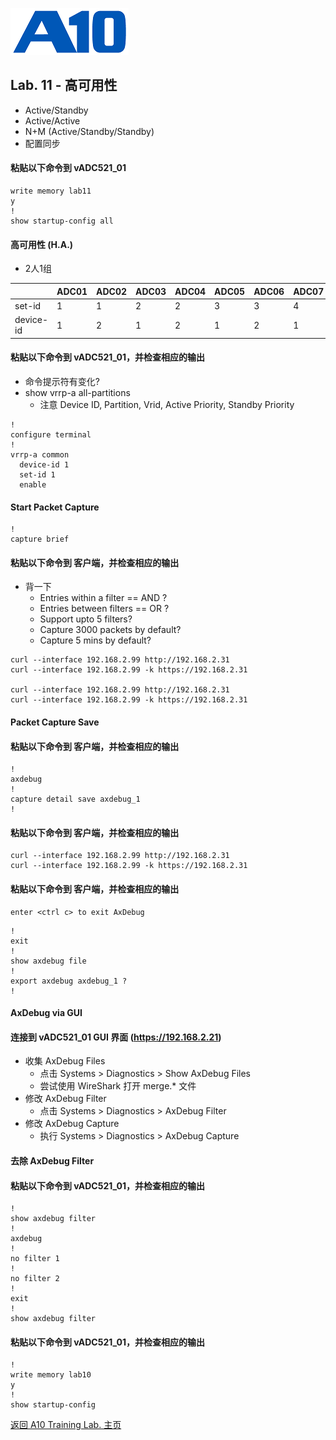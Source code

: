 ![](/Images/A10-NewLogos-Blue-NoReg-RGB-50.png)


## Lab. 11 - 高可用性
 - Active/Standby
 - Active/Active
 - N+M (Active/Standby/Standby)
 - 配置同步

#### 粘贴以下命令到 vADC521_01
```
write memory lab11
y
!
show startup-config all

```

#### 高可用性 (H.A.)
+ 2人1组

| | ADC01 | ADC02 | ADC03 | ADC04 | ADC05 | ADC06 | ADC07 | ADC08 | ADC09 | ADC10 |
|---|---|---|---|---|---|---|---|---|---|---|
| set-id | 1 | 1 | 2 | 2 | 3 | 3 | 4 | 4 | 5 | 5 |
| device-id | 1 | 2 | 1 | 2 | 1 | 2 | 1 | 2 | 1 | 2 |


#### 粘贴以下命令到 vADC521_01，并检查相应的输出
+ 命令提示符有变化?
+ show vrrp-a all-partitions
  + 注意 Device ID, Partition, Vrid, Active Priority, Standby Priority
```
!
configure terminal
!
vrrp-a common
  device-id 1
  set-id 1
  enable

```




#### Start Packet Capture
```
!
capture brief

```

#### 粘贴以下命令到 客户端，并检查相应的输出
+ 背一下
  + Entries within a filter == AND ?
  + Entries between filters == OR ?
  + Support upto 5 filters?
  + Capture 3000 packets by default?
  + Capture 5 mins by default?
```
curl --interface 192.168.2.99 http://192.168.2.31
curl --interface 192.168.2.99 -k https://192.168.2.31

curl --interface 192.168.2.99 http://192.168.2.31
curl --interface 192.168.2.99 -k https://192.168.2.31

```

#### Packet Capture Save
#### 粘贴以下命令到 客户端，并检查相应的输出
```
!
axdebug
!
capture detail save axdebug_1
!

```

#### 粘贴以下命令到 客户端，并检查相应的输出
```
curl --interface 192.168.2.99 http://192.168.2.31
curl --interface 192.168.2.99 -k https://192.168.2.31

```

#### 粘贴以下命令到 客户端，并检查相应的输出
```
enter <ctrl c> to exit AxDebug

```

```
!
exit
!
show axdebug file
!
export axdebug axdebug_1 ?
!

```

#### AxDebug via GUI
#### 连接到 vADC521_01 GUI 界面 (https://192.168.2.21)
  + 收集 AxDebug Files
    + 点击 Systems > Diagnostics > Show AxDebug Files
    + 尝试使用 WireShark 打开 merge.* 文件
  + 修改 AxDebug Filter
    + 点击 Systems > Diagnostics > AxDebug Filter
  + 修改 AxDebug Capture
    + 执行 Systems > Diagnostics > AxDebug Capture

#### 去除 AxDebug Filter
#### 粘贴以下命令到 vADC521_01，并检查相应的输出
```
!
show axdebug filter
!
axdebug
!
no filter 1
!
no filter 2
!
exit
!
show axdebug filter

```

#### 粘贴以下命令到 vADC521_01，并检查相应的输出
```
!
write memory lab10
y
!
show startup-config

```

[返回 A10 Training Lab. 主页](https://github.com/borissiu/A10_Training_Lab)